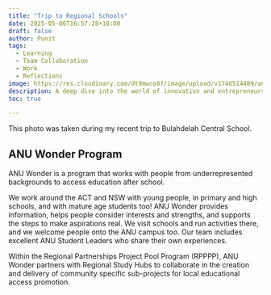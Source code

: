 ```yaml
---
title: "Trip to Regional Schools"
date: 2025-05-06T16:57:28+10:00
draft: false
author: Punit
tags: 
  - Learning
  - Team Collaboration
  - Work
  - Reflections
image: https://res.cloudinary.com/dt9mwco87/image/upload/v1746514489/anuwonder_b0de3a.jpg
description: A deep dive into the world of innovation and entrepreneurship.
toc: true

--- 
```


<!-- --- hugo theme archetype:
title: "Anuwonder"
date: 2025-05-06T16:57:28+10:00
draft: true
author:
tags:
image:
description:
toc:
--- -->

This photo was taken during my recent trip to Bulahdelah Central School. 

## ANU Wonder Program
ANU Wonder is a program that works with people from underrepresented backgrounds to access education after school.

We work around the ACT and NSW with young people, in primary and high schools, and with mature age students too! ANU Wonder provides information, helps people consider interests and strengths, and supports the steps to make aspirations real. We visit schools and run activities there, and we welcome people onto the ANU campus too. Our team includes excellent ANU Student Leaders who share their own experiences.

Within the Regional Partnerships Project Pool Program (RPPPP), ANU Wonder partners with Regional Study Hubs to collaborate in the creation and delivery of community specific sub-projects for local educational access promotion. 